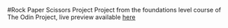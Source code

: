 #Rock Paper Scissors Project
Project from the foundations level course of The Odin Project, live preview available <a href="https://djm30.github.io/RPS/
">here</a>
